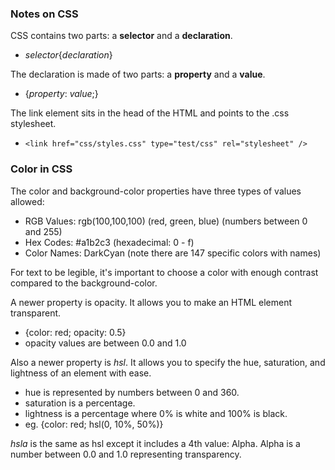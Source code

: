 ### Notes on CSS

CSS contains two parts: a **selector** and a **declaration**.

- *selector*{*declaration*}

The declaration is made of two parts: a **property** and a **value**.

- {*property*: *value*;}

The link element sits in the head of the HTML and points to the .css stylesheet.

- `<link href="css/styles.css" type="test/css" rel="stylesheet" />`

### Color in CSS

The color and background-color properties have three types of values allowed:

- RGB Values: rgb(100,100,100) (red, green, blue) (numbers between 0 and 255)
- Hex Codes: #a1b2c3 (hexadecimal: 0 - f)
- Color Names: DarkCyan (note there are 147 specific colors with names)

For text to be legible, it's important to choose a color with enough contrast compared to the background-color.

A newer property is opacity. It allows you to make an HTML element transparent.

- {color: red; opacity: 0.5}
- opacity values are between 0.0 and 1.0

Also a newer property is *hsl*. It allows you to specify the hue, saturation, and lightness of an element with ease.

- hue is represented by numbers between 0 and 360.
- saturation is a percentage.
- lightness is a percentage where 0% is white and 100% is black.
- eg. {color: red; hsl(0, 10%, 50%)}

*hsla* is the same as hsl except it includes a 4th value: Alpha. Alpha is a number between 0.0 and 1.0 representing transparency.